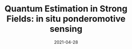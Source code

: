 ---
title: "Quantum Estimation in Strong Fields: in situ ponderomotive sensing"
collection: publications
permalink: " /publication/2021-04-28-Quantum Estimation in Strong Fields: in situ ponderomotive sensing"
date: 2021-04-28
venue: 'Phys. Rev. A'
paperurl: 'https://journals.aps.org/pra/abstract/10.1103/PhysRevA.103.043519'
citation: 'A. S. Maxwell, A. Serafini, S. Bose, C. Figueira de Morisson Faria, Phys. Rev. A 103, 043519 (2021)'
---